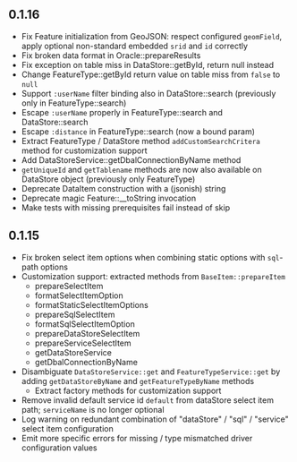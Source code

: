 ## 0.1.16
- Fix Feature initialization from GeoJSON: respect configured `geomField`, apply optional non-standard embedded `srid` and `id` correctly
- Fix broken data format in Oracle::prepareResults
- Fix exception on table miss in DataStore::getById, return null instead
- Change FeatureType::getById return value on table miss from `false` to `null`
- Support `:userName` filter binding also in DataStore::search (previously only in FeatureType::search)
- Escape `:userName` properly in FeatureType::search and DataStore::search
- Escape `:distance` in FeatureType::search (now a bound param)
- Extract FeatureType / DataStore method `addCustomSearchCritera` method for customization support
- Add DataStoreService::getDbalConnectionByName method
- `getUniqueId` and `getTablename` methods are now also available on DataStore object (previously only FeatureType)
- Deprecate DataItem construction with a (jsonish) string
- Deprecate magic Feature::__toString invocation
- Make tests with missing prerequisites fail instead of skip

## 0.1.15
- Fix broken select item options when combining static options with `sql`-path options
- Customization support: extracted methods from `BaseItem::prepareItem`
  - prepareSelectItem
  - formatSelectItemOption
  - formatStaticSelectItemOptions
  - prepareSqlSelectItem
  - formatSqlSelectItemOption
  - prepareDataStoreSelectItem
  - prepareServiceSelectItem
  - getDataStoreService
  - getDbalConnectionByName
- Disambiguate `DataStoreService::get` and `FeatureTypeService::get` by adding `getDataStoreByName` and `getFeatureTypeByName` methods
  - Extract factory methods for customization support
- Remove invalid default service id `default` from dataStore select item path; `serviceName` is no longer optional
- Log warning on redundant combination of "dataStore" / "sql" / "service" select item configuration
- Emit more specific errors for missing / type mismatched driver configuration values

